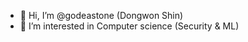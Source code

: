 - 👋 Hi, I’m @godeastone (Dongwon Shin)
- 👀 I’m interested in Computer science (Security & ML)

<!---
godeastone/godeastone is a ✨ special ✨ repository because its `README.md` (this file) appears on your GitHub profile.
You can click the Preview link to take a look at your changes.
--->
